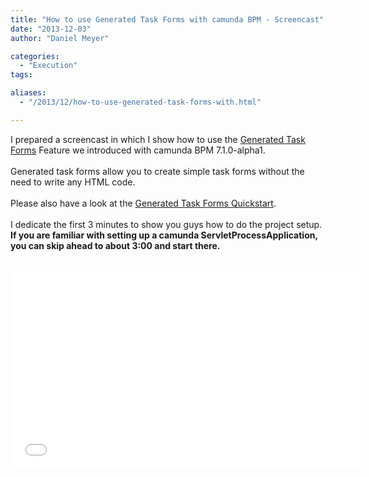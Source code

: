 ```yaml
---
title: "How to use Generated Task Forms with camunda BPM - Screencast"
date: "2013-12-03"
author: "Daniel Meyer"

categories:
  - "Execution"
tags: 

aliases:
  - "/2013/12/how-to-use-generated-task-forms-with.html"

---
```


<div>
I prepared a screencast in which I show how to use the <a href="http://docs.camunda.org/latest/guides/user-guide/#tasklist-task-forms-generated-task-forms">Generated Task Forms</a> Feature we introduced with camunda BPM 7.1.0-alpha1.<br />
<br />
Generated task forms allow you to create simple task forms without the need to write any HTML code.<br />
<br />
Please also have a look at the&nbsp;<a href="https://github.com/camunda/camunda-quickstarts/tree/master/usertask/task-form-generated">Generated Task Forms Quickstart</a>.<br />
<br />
I dedicate the first 3 minutes to show you guys how to do the project setup.<b> If you are familiar with setting up a camunda ServletProcessApplication, you can skip ahead to about 3:00 and start there.</b><br />
<br />
<br />
<iframe allowfullscreen="" frameborder="0" height="315" src="//www.youtube.com/embed/VgJQ8nPzEMQ" width="560"></iframe>
</div>